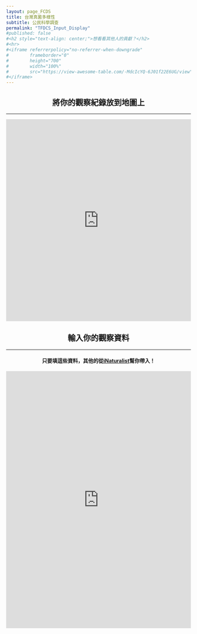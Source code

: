 ```yaml
---
layout: page_FCDS
title: 台灣真菌多樣性
subtitle: 公民科學調查
permalink: "TFDCS_Input_Display"
#published: false
#<h2 style="text-align: center;">想看看其他人的貢獻？</h2>
#<hr>
#<iframe referrerpolicy="no-referrer-when-downgrade" 
#        frameborder="0"
#        height="700" 
#        width="100%" 
#        src="https://view-awesome-table.com/-MdcIcYQ-6J01f22E6UG/view">
#</iframe>
---
```

<h2 style="text-align: center;">將你的觀察紀錄放到地圖上</h2>
<hr>  
<iframe referrerpolicy="no-referrer-when-downgrade" 
        frameborder="0"
        height="550" 
        width="100%"
        src="https://script.google.com/macros/s/AKfycbzj28SiPTfcFbJz_8bEaiv4Kqa6DPD8qCYXy3ySxwR_HfKlPUckGyDADUfk3qA-8HzZag/exec">    
</iframe>


<h2 style="text-align: center;">輸入你的觀察資料</h2>
<hr>     
<h4 style="text-align: center;">只要填這些資料，其他的從<a href="https://www.inaturalist.org/">iNaturalist</a>幫你帶入！</h4>
<iframe frameborder="0"
        height="700"
        width="100%"
        scrolling="no"
        style="overflow:hidden"
        src="https://script.google.com/macros/s/AKfycbw07DGMW1FVd2yHJzAGXnhRsw0ZVz00j-rce0FKNAeaPdTtGxhMYnPaDmrcNrUMGTLReg/exec">
</iframe>


